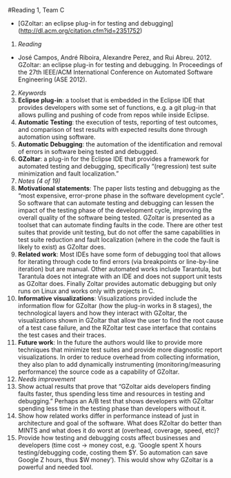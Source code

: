 #Reading 1, Team C
* [GZoltar: an eclipse plug-in for testing and debugging]  (http://dl.acm.org/citation.cfm?id=2351752)

1. *Reading*
  + José Campos, André Riboira, Alexandre Perez, and Rui Abreu. 2012. GZoltar: an eclipse plug-in for testing and debugging. In Proceedings of the 27th IEEE/ACM International Conference on Automated Software Engineering (ASE 2012).
2. *Keywords*
  1. **Eclipse plug-in**: a toolset that is embedded in the Eclipse IDE that provides developers with some set of functions, e.g. a git plug-in that allows pulling and pushing of code from repos while inside Eclipse.
  2. **Automatic Testing**: the execution of tests, reporting of test outcomes, and comparison of test results with expected results done through automation using software.
  3. **Automatic Debugging**: the automation of the identification and removal of errors in software being tested and debugged.
  4. **GZoltar**: a plug-in for the Eclipse IDE that provides a framework for automated testing and debugging, specifically “(regression) test suite minimization and fault localization.” 
3. *Notes (4 of 19)*
  1. **Motivational statements**: The paper lists testing and debugging as the “most expensive, error-prone phase in the software development cycle”. So software that can automate testing and debugging can lessen the impact of the testing phase of the development cycle, improving the overall quality of the software being tested. GZoltar is presented as a toolset that can automate finding faults in the code. There are other test suites that provide unit testing, but do not offer the same capabilities in test suite reduction and fault localization (where in the code the fault is likely to exist) as GZoltar does.
  2. **Related work**: Most IDEs have some form of debugging tool that allows for iterating through code to find errors (via breakpoints or line-by-line iteration) but are manual. Other automated works include Tarantula, but Tarantula does not integrate with an IDE and does not support unit tests as GZoltar does. Finally Zoltar provides automatic debugging but only runs on Linux and works only with projects in C.
  3. **Informative visualizations**: Visualizations provided include the information flow for GZoltar (how the plug-in works in 8 stages), the technological layers and how they interact with GZoltar, the visualizations shown in GZoltar that allow the user to find the root cause of a test case failure, and the RZoltar test case interface that contains the test cases and their traces.
  4. **Future work**: In the future the authors would like to provide more techniques that minimize test suites and provide more diagnostic report visualizations. In order to reduce overhead from collecting information, they also plan to add dynamically instrumenting (monitoring/measuring performance) the source code as a capability of GZoltar. 
4. *Needs improvement*
  1. Show actual results that prove that “GZoltar aids developers finding faults faster, thus spending less time and resources in testing and debugging.” Perhaps an A/B test that shows developers with GZoltar spending less time in the testing phase than developers without it.
  2. Show how related works differ in performance instead of just in architecture and goal of the software. What does RZoltar do better than MINTS and what does it do worst at (overhead, coverage, speed, etc)?
  3. Provide how testing and debugging costs affect businesses and developers (time cost -> money cost, e.g. ‘Google spent X hours testing/debugging code, costing them $Y. So automation can save Google Z hours, thus $W money’). This would show why GZoltar is a powerful and needed tool. 
